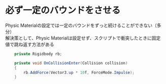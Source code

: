 # 必ず一定のバウンドをさせる

Physic Materialの設定では一定のバウンドをずっと続けることができない（多分）  
解決策として、Physic Materialは設定せず、スクリプトで衝突したときに固定値で跳ね返す方法がある

```cs
    private Rigidbody rb;

    private void OnCollisionEnter(Collision collision)
    {
        rb.AddForce(Vector3.up * 10f, ForceMode.Impulse);
    }
```


